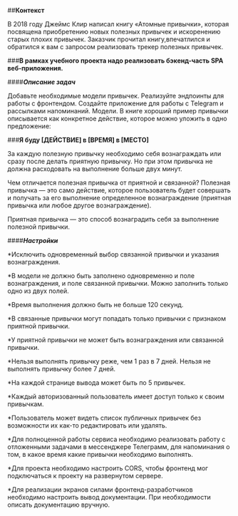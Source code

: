 ##__Контекст__

В 2018 году Джеймс Клир написал книгу «Атомные привычки», которая посвящена приобретению новых полезных привычек и искоренению старых плохих привычек. 
Заказчик прочитал книгу,впечатлился и обратился к вам с запросом реализовать трекер полезных привычек.

###__В рамках учебного проекта надо реализовать бэкенд-часть SPA веб-приложения.__

####___Описание задач___

Добавьте необходимые модели привычек.
Реализуйте эндпоинты для работы с фронтендом.
Создайте приложение для работы с Telegram и рассылками напоминаний.
Модели.
В книге хороший пример привычки описывается как конкретное действие, которое можно уложить в одно предложение:

###__Я буду [ДЕЙСТВИЕ] в [ВРЕМЯ] в [МЕСТО]__

За каждую полезную привычку необходимо себя вознаграждать или сразу после делать приятную привычку. 
Но при этом привычка не должна расходовать на выполнение больше двух минут.

Чем отличается полезная привычка от приятной и связанной?
Полезная привычка — это само действие, которое пользователь будет совершать и получать за его выполнение 
определенное вознаграждение (приятная привычка или любое другое вознаграждение).

Приятная привычка — это способ вознаградить себя за выполнение полезной привычки.

####___Настройки___

  *Исключить одновременный выбор связанной привычки и указания вознаграждения.
  
  *В модели не должно быть заполнено одновременно и поле вознаграждения, и поле связанной привычки. Можно заполнить только одно из двух полей.

  *Время выполнения должно быть не больше 120 секунд.

  *В связанные привычки могут попадать только привычки с признаком приятной привычки.

  *У приятной привычки не может быть вознаграждения или связанной привычки.

  *Нельзя выполнять привычку реже, чем 1 раз в 7 дней. Нельзя не выполнять привычку более 7 дней.

  *На каждой странице вывода может быть по 5 привычек.

  *Каждый авторизованный пользователь имеет доступ только к своим привычкам.

  *Пользователь может видеть список публичных привычек без возможности их как-то редактировать или удалять.

  *Для полноценной работы сервиса необходимо реализовать работу с отложенными задачами в мессенджере Телеграмм,
   для напоминания о том, в какое время какие привычки необходимо выполнять.

  *Для проекта необходимо настроить CORS, чтобы фронтенд мог подключаться к проекту на развернутом сервере.

  *Для реализации экранов силами фронтенд-разработчиков необходимо настроить вывод документации. 
   При необходимости описать документацию вручную.
 
